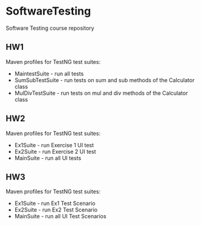 # SoftwareTesting
Software Testing course repository

## HW1

Maven profiles for TestNG test suites:
- MaintestSuite - run all tests
- SumSubTestSuite - run tests on sum and sub methods of the Calculator class
- MulDivTestSuite - run tests on mul and div methods of the Calculator class

## HW2

Maven profiles for TestNG test suites:
- Ex1Suite - run Exercise 1 UI test
- Ex2Suite - run Exercise 2 UI test
- MainSuite - run all UI tests

## HW3

Maven profiles for TestNG test suites:
- Ex1Suite - run Ex1 Test Scenario
- Ex2Suite - run Ex2 Test Scenario
- MainSuite - run all UI Test Scenarios